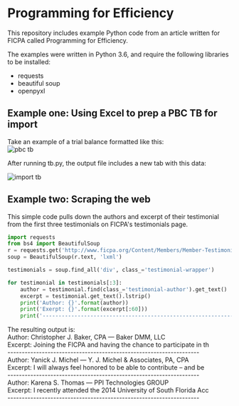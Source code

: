 # Programming for Efficiency
This repository includes example Python code from an article written for FICPA called Programming for Efficiency. 

The examples were written in Python 3.6, and require the following libraries to be installed:

<ul>
<li>requests</li>
<li>beautiful soup</li>
<li>openpyxl</li>
</ul>

## Example one: Using Excel to prep a PBC TB for import

Take an example of a trial balance formatted like this:
<br>
![pbc tb](https://github.com/danshorstein/ficpa_article/blob/master/images/pbc.png)

After running tb.py, the output file includes a new tab with this data:
 
![import tb](https://github.com/danshorstein/ficpa_article/blob/master/images/output.png)

## Example two: Scraping the web

This simple code pulls down the authors and excerpt of their testimonial from the first three testimonials on FICPA's testimonials page.


~~~~python
import requests
from bs4 import BeautifulSoup
r = requests.get('http://www.ficpa.org/Content/Members/Member-Testimonials.aspx')
soup = BeautifulSoup(r.text, 'lxml')

testimonials = soup.find_all('div', class_='testimonial-wrapper')

for testimonial in testimonials[:3]:
    author = testimonial.find(class_='testimonial-author').get_text()
    excerpt = testimonial.get_text().lstrip()
    print('Author: {}'.format(author))
    print('Exerpt: {}'.format(excerpt[:60]))
    print('-------------------------------------------------------------------')
~~~~
The resulting output is:<br>
Author: Christopher J. Baker, CPA  — Baker DMM, LLC <br>
Excerpt: Joining the FICPA and having the chance to participate in th<br>
-------------------------------------------------------------------<br>
Author: Yanick J. Michel  — Y. J. Michel & Associates, PA, CPA <br>
Excerpt: I will always feel honored to be able to contribute – and be<br>
-------------------------------------------------------------------<br>
Author: Karena S. Thomas  — PPI Technologies GROUP <br>
Excerpt: I recently attended the 2014 University of South Florida Acc<br>
-------------------------------------------------------------------<br>

